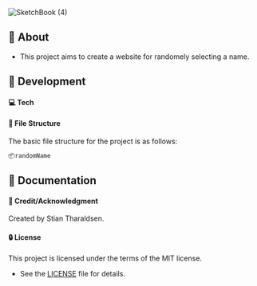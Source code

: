![SketchBook (4)](https://github.com/stiantha/SketchBook/assets/132207909/14c2acd3-d852-432f-89ce-95516b000db0)


## :beginner: About
- This project aims to create a website for randomely selecting a name.
  
## :wrench: Development

#### :computer: Tech

#### :file_folder: File Structure
The basic file structure for the project is as follows:
```bash
📦randomName

```

## :book: Documentation

#### :star2: Credit/Acknowledgment
Created by Stian Tharaldsen.
#### :lock: License
This project is licensed under the terms of the MIT license.
- See the [LICENSE](LICENSE) file for details.
